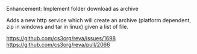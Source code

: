 Enhancement: Implement folder download as archive

Adds a new http service which will create an archive
(platform dependent, zip in windows and tar in linux) given a list of file.

https://github.com/cs3org/reva/issues/1698
https://github.com/cs3org/reva/pull/2066
